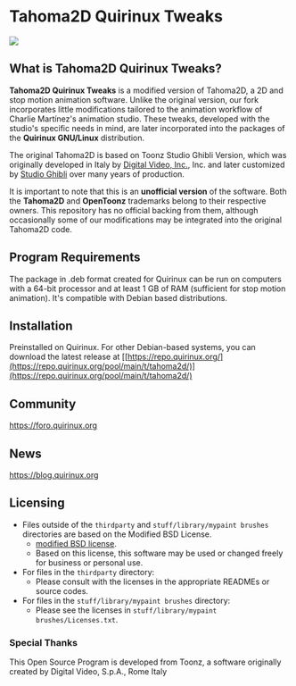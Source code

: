 # Tahoma2D Quirinux Tweaks

[![](https://ci.appveyor.com/api/projects/status/mnc3mepksux9kvap/branch/master?svg=true)](https://ci.appveyor.com/project/tahoma2d/tahoma2d)

## What is Tahoma2D Quirinux Tweaks?

**Tahoma2D Quirinux Tweaks** is a modified version of Tahoma2D, a 2D and stop motion animation software. 
Unlike the original version, our fork incorporates little modifications tailored to the animation workflow of Charlie Martínez's animation studio. These tweaks, developed with the studio's specific needs in mind, are later incorporated into the packages of the **Quirinux GNU/Linux** distribution.

The original Tahoma2D is based on Toonz Studio Ghibli Version, which was originally developed in Italy by [Digital Video, Inc.](https://web.archive.org/web/20230331180319/http://www.toonz.com/), Inc. and later customized by [ Studio Ghibli](http://www.ghibli.jp/) over many years of production.

It is important to note that this is an **unofficial version** of the software. Both the **Tahoma2D** and **OpenToonz** trademarks belong to their respective owners. This repository has no official backing from them, although occasionally some of our modifications may be integrated into the original Tahoma2D code.

## Program Requirements

The package in .deb format created for Quirinux can be run on computers with a 64-bit processor and at least 1 GB of RAM (sufficient for stop motion animation). It's compatible with Debian based distributions.

## Installation

Preinstalled on Quirinux. For other Debian-based systems, you can download the latest release at  [[https://repo.quirinux.org/](https://repo.quirinux.org/pool/main/t/tahoma2d/)](https://repo.quirinux.org/pool/main/t/tahoma2d/)

## Community

https://foro.quirinux.org

## News

https://blog.quirinux.org

## Licensing

- Files outside of the `thirdparty` and `stuff/library/mypaint brushes` directories are based on the Modified BSD License.
  - [modified BSD license](./LICENSE.txt).
  - Based on this license, this software may be used or changed freely for business or personal use.
- For files in the `thirdparty` directory:
  - Please consult with the licenses in the appropriate READMEs or source codes.
- For files in the `stuff/library/mypaint brushes` directory:
  - Please see the licenses in `stuff/library/mypaint brushes/Licenses.txt`.

### Special Thanks

This Open Source Program is developed from Toonz, a software originally created by Digital Video, S.p.A., Rome Italy
